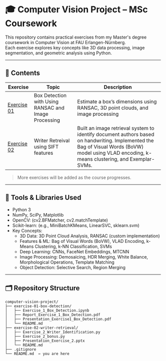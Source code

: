 # 🎓 Computer Vision Project – MSc Coursework

This repository contains practical exercises from my Master's degree coursework in Computer Vision at FAU Erlangen-Nürnberg.  
Each exercise explores key concepts like 3D data processing, image segmentation, and geometric analysis using Python.

---

## 📘 Contents

| Exercise | Topic                     | Description |
|----------|---------------------------|-------------|
| [Exercise 01](./exercise-01-box-detection) | Box Detection with Using RANSAC and Image Processing | Estimate a box’s dimensions using RANSAC, 3D point clouds, and image processing |
| [Exercise 02](./exercise-02-writer-retrieval) | Writer Retreival using SIFT features | Built an image retrieval system to identify document authors based on handwriting. Implemented the Bag of Visual Words (BoVW) model using VLAD encoding, k-means clustering, and Exemplar-SVMs. |

> More exercises will be added as the course progresses.

---

## 🧠 Tools & Libraries Used

- Python 3
- NumPy, SciPy, Matplotlib
- OpenCV: (cv2.BFMatcher, cv2.matchTemplate)
- Scikit-learn: (e.g., MiniBatchKMeans, LinearSVC, sklearn.svm)
- Key Concepts:
  - 3D Data: 3D Point Cloud Analysis, RANSAC (custom implementation)
  - Features & ML: Bag of Visual Words (BoVW), VLAD Encoding, k-Means Clustering, k-NN Classification, SVMs
  - Deep Learning: CNNs, FaceNet Embeddings, MTCNN
  - Image Processing: Demosaicing, HDR Merging, White Balance, Morphological Operations, Template Matching
  - Object Detection: Selective Search, Region Merging



---

## 🗂️ Repository Structure

```text
computer-vision-project/
├── exercise-01-box-detection/
│   ├── Exercise_1_Box_Detection.ipynb
│   ├── Report_Exercise_1_Box_Detection.pdf
│   ├── Presentation_Exercise1_Box_Detection.pdf
│   └── README.md
├── exercise-02-writer-retrieval/
│   ├── Exercise_2_Writer_Identification.py
│   ├── Exercise_2_bonus.py
│   ├── Presentation_Exercise_2.pptx
│   └── README.md
├── .gitignore
└── README.md  ← you are here
